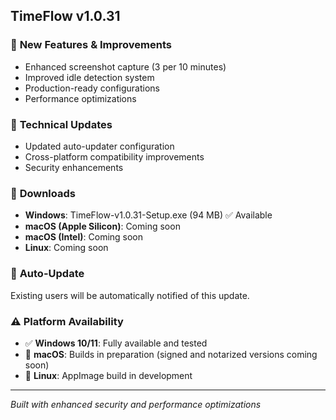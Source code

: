 ## TimeFlow v1.0.31

### 🚀 **New Features & Improvements**
- Enhanced screenshot capture (3 per 10 minutes)
- Improved idle detection system
- Production-ready configurations
- Performance optimizations

### 🔧 **Technical Updates**
- Updated auto-updater configuration
- Cross-platform compatibility improvements
- Security enhancements

### 📱 **Downloads**
- **Windows**: TimeFlow-v1.0.31-Setup.exe (94 MB) ✅ Available
- **macOS (Apple Silicon)**: Coming soon
- **macOS (Intel)**: Coming soon
- **Linux**: Coming soon

### 🔄 **Auto-Update**
Existing users will be automatically notified of this update.

### ⚠️ **Platform Availability**
- ✅ **Windows 10/11**: Fully available and tested
- 🔄 **macOS**: Builds in preparation (signed and notarized versions coming soon)
- 🔄 **Linux**: AppImage build in development

---
*Built with enhanced security and performance optimizations* 
